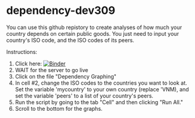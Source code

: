 # dependency-dev309

You can use this github repistory to create analyses of how much your country depends on certain public goods. You just need to input your country's ISO code, and the ISO codes of its peers.

Instructions:

1. Click here:
[![Binder](https://mybinder.org/badge.svg)](https://mybinder.org/v2/gh/eric-protzer/dependency-dev309/master)
2. WAIT for the server to go live
3. Click on the file "Dependency Graphing"
4. In cell #2, change the ISO codes to the countries you want to look at. Set the variable 'mycountry' to your own country (replace 'VNM), and set the variable 'peers' to a list of your country's peers. 
5. Run the script by going to the tab "Cell" and then clicking "Run All." 
6. Scroll to the bottom for the graphs. 
